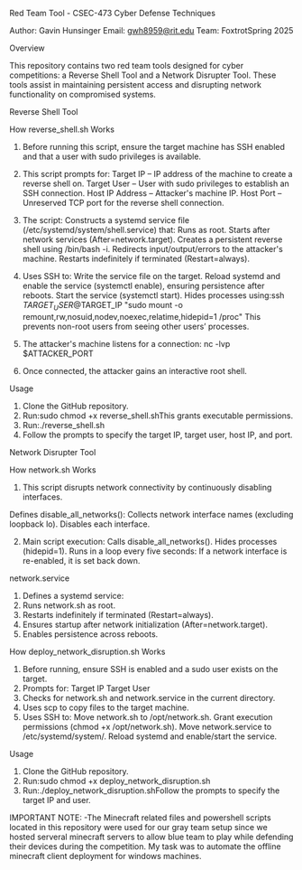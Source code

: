 Red Team Tool - CSEC-473 Cyber Defense Techniques

Author: Gavin Hunsinger Email: gwh8959@rit.edu Team: FoxtrotSpring 2025

Overview

This repository contains two red team tools designed for cyber competitions: a Reverse Shell Tool and a Network Disrupter Tool. These tools assist in maintaining persistent access and disrupting network functionality on compromised systems.

Reverse Shell Tool

How reverse_shell.sh Works

1. Before running this script, ensure the target machine has SSH enabled and that a user with sudo privileges is available.

2. This script prompts for:
  Target IP – IP address of the machine to create a reverse shell on.
  Target User – User with sudo privileges to establish an SSH connection.
  Host IP Address – Attacker's machine IP.
  Host Port – Unreserved TCP port for the reverse shell connection.

3. The script:
  Constructs a systemd service file (/etc/systemd/system/shell.service) that:
  Runs as root.
  Starts after network services (After=network.target).
  Creates a persistent reverse shell using /bin/bash -i.
  Redirects input/output/errors to the attacker's machine.
  Restarts indefinitely if terminated (Restart=always).

4. Uses SSH to:
  Write the service file on the target.
  Reload systemd and enable the service (systemctl enable), ensuring persistence after reboots.
  Start the service (systemctl start).
  Hides processes using:ssh $TARGET_USER@$TARGET_IP "sudo mount -o remount,rw,nosuid,nodev,noexec,relatime,hidepid=1 /proc"
  This prevents non-root users from seeing other users’ processes.

5. The attacker's machine listens for a connection:
  nc -lvp $ATTACKER_PORT

6. Once connected, the attacker gains an interactive root shell.

Usage

1. Clone the GitHub repository.
2. Run:sudo chmod +x reverse_shell.shThis grants executable permissions.
3. Run:./reverse_shell.sh
4. Follow the prompts to specify the target IP, target user, host IP, and port.

Network Disrupter Tool

How network.sh Works

1. This script disrupts network connectivity by continuously disabling interfaces.

  Defines disable_all_networks():
  Collects network interface names (excluding loopback lo).
  Disables each interface.

2. Main script execution:
  Calls disable_all_networks().
  Hides processes (hidepid=1).
  Runs in a loop every five seconds:
  If a network interface is re-enabled, it is set back down.

network.service
1. Defines a systemd service:
2. Runs network.sh as root.
3. Restarts indefinitely if terminated (Restart=always).
4. Ensures startup after network initialization (After=network.target).
5. Enables persistence across reboots.

How deploy_network_disruption.sh Works
1. Before running, ensure SSH is enabled and a sudo user exists on the target.
2. Prompts for:
   Target IP
   Target User
3. Checks for network.sh and network.service in the current directory.
4. Uses scp to copy files to the target machine.
5. Uses SSH to:
  Move network.sh to /opt/network.sh.
  Grant execution permissions (chmod +x /opt/network.sh).
  Move network.service to /etc/systemd/system/.
  Reload systemd and enable/start the service.

Usage
1. Clone the GitHub repository.
2. Run:sudo chmod +x deploy_network_disruption.sh
3. Run:./deploy_network_disruption.shFollow the prompts to specify the target IP and user.

IMPORTANT NOTE:
-The Minecraft related files and powershell scripts located in this repository were used for our gray team setup since we hosted serveral minecraft servers to allow blue team to play while defending their devices during the competition. My task was to automate the offline minecraft client deployment for windows machines.
